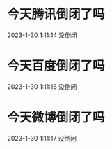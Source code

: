 # 今天腾讯倒闭了吗

2023-1-30 1:11:14 没倒闭

# 今天百度倒闭了吗

2023-1-30 1:11:16 没倒闭

# 今天微博倒闭了吗

2023-1-30 1:11:17 没倒闭

